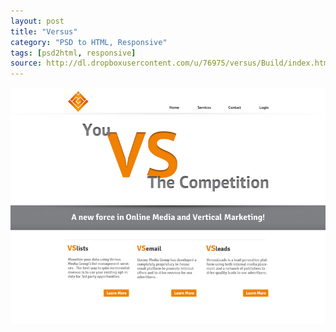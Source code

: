 ```yaml
---
layout: post
title: "Versus"
category: "PSD to HTML, Responsive"
tags: [psd2html, responsive]
source: http://dl.dropboxusercontent.com/u/76975/versus/Build/index.html
---
```


<img src="/screenshots/versus.jpg" alt="{{ post.title }}">
